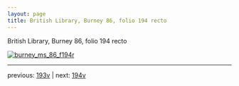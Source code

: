 ```yaml
---
layout: page
title: British Library, Burney 86, folio 194 recto
---
```


British Library, Burney 86, folio 194 recto

[![burney_ms_86_f194r](http://www.homermultitext.org/iipsrv?IIIF=/project/homer/pyramidal/deepzoom/bl/burney86imgs/v1/burney_ms_86_f194r.tif/full/800,/0/default.jpg)](http://www.homermultitext.org/ict2/?urn=urn:cite2:bl:burney86imgs.v1:burney_ms_86_f194r) 

---

previous:  [193v](../193v/) | next: [194v](../194v/)